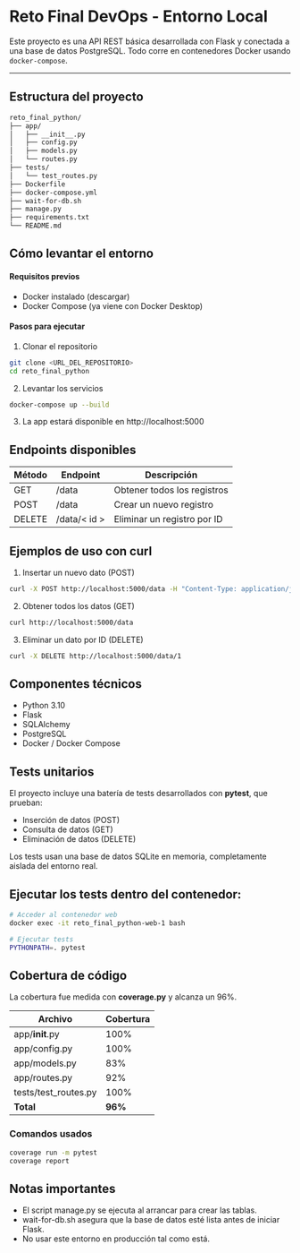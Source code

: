 #  Reto Final DevOps - Entorno Local

Este proyecto es una API REST básica desarrollada con Flask y conectada a una base de datos PostgreSQL. Todo corre en contenedores Docker usando `docker-compose`.

---
<nbsp>
</nbsp>

##  Estructura del proyecto

```bash
reto_final_python/
├── app/
│   ├── __init__.py         
│   ├── config.py           
│   ├── models.py           
│   └── routes.py           
├── tests/
│   └── test_routes.py      
├── Dockerfile              
├── docker-compose.yml      
├── wait-for-db.sh          
├── manage.py               
├── requirements.txt        
└── README.md               
```

<nbsp>
</nbsp>

## Cómo levantar el entorno
#### Requisitos previos
- Docker instalado (descargar)
- Docker Compose (ya viene con Docker Desktop)

#### Pasos para ejecutar
1. Clonar el repositorio
```bash
git clone <URL_DEL_REPOSITORIO>
cd reto_final_python
```
2. Levantar los servicios
```bash
docker-compose up --build
```
3. La app estará disponible en http://localhost:5000

<nbsp>
</nbsp>

## Endpoints disponibles
|Método|Endpoint|Descripción|
| ------------ | ------------ | ------------ |
| GET | /data  | Obtener todos los registros |
| POST | /data  | Crear un nuevo registro |
| DELETE | /data/< id > |  Eliminar un registro por ID |

<nbsp>
</nbsp>

## Ejemplos de uso con curl
1. Insertar un nuevo dato (POST)
```bash
curl -X POST http://localhost:5000/data -H "Content-Type: application/json" -d "{\"name\":\"Ejemplo\"}"
```
2. Obtener todos los datos (GET)
```bash
curl http://localhost:5000/data
```
3. Eliminar un dato por ID (DELETE)
```bash
curl -X DELETE http://localhost:5000/data/1
```

<nbsp>
</nbsp>

## Componentes técnicos
- Python 3.10
- Flask
- SQLAlchemy
- PostgreSQL
- Docker / Docker Compose

## Tests unitarios
El proyecto incluye una batería de tests desarrollados con **pytest**, que prueban:
- Inserción de datos (POST)
- Consulta de datos (GET)
- Eliminación de datos (DELETE)

Los tests usan una base de datos SQLite en memoria, completamente aislada del entorno real.

## Ejecutar los tests dentro del contenedor:
```bash
# Acceder al contenedor web
docker exec -it reto_final_python-web-1 bash

# Ejecutar tests
PYTHONPATH=. pytest
```

<nbsp>
</nbsp>

## Cobertura de código
La cobertura fue medida con **coverage.py** y alcanza un 96%.

|  Archivo |Cobertura|
| ------------ | ------------ |
| app/__init__.py  |  100% |
|  app/config.py |  100% |
|  app/models.py |  83% |
|  app/routes.py |  92% |
|  tests/test_routes.py |  100% |
|  **Total** |  **96%** |

### Comandos usados
```bash
coverage run -m pytest
coverage report
```

<nbsp>
</nbsp>

## Notas importantes
- El script manage.py se ejecuta al arrancar para crear las tablas.
- wait-for-db.sh asegura que la base de datos esté lista antes de iniciar Flask.
- No usar este entorno en producción tal como está.
